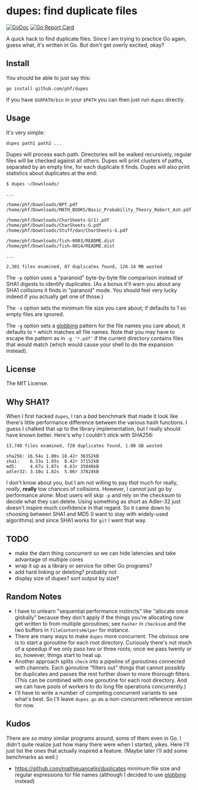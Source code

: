# dupes: find duplicate files

[![GoDoc](https://godoc.org/github.com/phf/dupes?status.svg)](https://godoc.org/github.com/phf/dupes)
[![Go Report Card](https://goreportcard.com/badge/github.com/phf/dupes)](https://goreportcard.com/report/github.com/phf/dupes)

A quick hack to find duplicate files. Since I am trying to practice Go again,
guess what, it's written in Go. But don't get overly excited, okay?

## Install

You should be able to just say this:

	go install github.com/phf/dupes

If you have `$GOPATH/bin` in your `$PATH` you can then just run `dupes`
directly.

## Usage

It's very simple:

	dupes path1 path2 ...

Dupes will process each path. Directories will be walked recursively,
regular files will be checked against all others. Dupes will print
clusters of paths, separated by an empty line, for each duplicate it
finds. Dupes will also print statistics about duplicates at the end:

```
$ dupes ~/Downloads/

...

/home/phf/Downloads/BPT.pdf
/home/phf/Downloads/MATH_BOOKS/Basic_Probability_Theory_Robert_Ash.pdf

/home/phf/Downloads/CharSheets-G(1).pdf
/home/phf/Downloads/CharSheets-G.pdf
/home/phf/Downloads/Stuff/dan/CharSheets-G.pdf

/home/phf/Downloads/fish-0003/README.dist
/home/phf/Downloads/fish-0014/README.dist

...

2,301 files examined, 87 duplicates found, 126.14 MB wasted
```

The `-p` option uses a "paranoid" byte-by-byte file comparison instead
of SHA1 digests to identify duplicates. (As a bonus it'll warn you about
any SHA1 collisions it finds in "paranoid" mode. You should feel very
lucky indeed if you actually get one of those.)

The `-s` option sets the minimum file size you care about; if defaults
to 1 so empty files are ignored.

The `-g` option sets a [globbing](https://golang.org/pkg/path/filepath/#Match)
pattern for the file names you care about; it defaults to `*` which matches
all file names. Note that you may have to escape the pattern as in
`-g '*.pdf'` if the current directory contains files that would match (which
would cause your shell to do the expansion instead).

## License

The MIT License.

## Why SHA1?

When I first hacked `dupes`, I ran a *bad* benchmark that made it look like
there's little performance difference between the various hash functions. I
guess I chalked that up to the library implementation, but I really should
have known better. Here's why I couldn't stick with SHA256:

```
13,740 files examined, 728 duplicates found, 1.00 GB wasted

sha256: 16.54u 1.80s 18.42r 36352kB
sha1:    6.33u 1.93s  8.42r 37152kB
md5:     4.67u 1.87s  6.63r 35840kB
adler32: 3.10u 1.82s  5.06r 37824kB
```

I don't know about you, but I am not willing to pay *that* much for really,
*really*, **really** low chances of collisions. However, I cannot just go
by performance alone: Most users will skip `-p` and rely on the checksum
to decide what they can delete. Using something as short as Adler-32 just
doesn't inspire much confidence in that regard. So it came down to choosing
between SHA1 and MD5 (I want to stay with widely-used algorithms) and since
SHA1 works for `git` I went that way.

## TODO

- make the darn thing concurrent so we can hide latencies and take advantage
of multiple cores
- wrap it up as a library or service for other Go programs?
- add hard linking or deleting? probably not
- display size of dupes? sort output by size?

## Random Notes

- I have to unlearn "sequential performance instincts" like "allocate once
globally" because they don't apply if the things you're allocating now get
written to from multiple goroutines; see `hasher` in `checksum` and the two
buffers in `fileContentsHelper` for instance.
- There are many ways to make `dupes` more concurrent. The obvious one is to
start a goroutine for each root directory. Curiously there's not much of a
speedup if we only pass two or three roots; once we pass twenty or so,
however, things start to heat up.
- Another approach splits `check` into a pipeline of goroutines connected
with channels. Each goroutine "filters out" things that cannot possibly
be duplicates and passes the rest further down to more thorough filters.
(This can be combined with one goroutine for each root directory.
And we can have pools of workers to do long file operations concurrently.)
- I'll have to write a number of competing concurrent variants to see what's
best. So I'll leave `dupes.go` as a non-concurrent reference version for now.

## Kudos

There are *so many* similar programs around, some of them even in Go.
I didn't quite realize just how many there were when I started, yikes.
Here I'll just list the ones that actually inspired a feature. (Maybe
later I'll add some benchmarks as well.)

- https://github.com/mathieuancelin/duplicates minimum file size and regular
expressions for file names (although I decided to use
[globbing](https://golang.org/pkg/path/filepath/#Match) instead)

